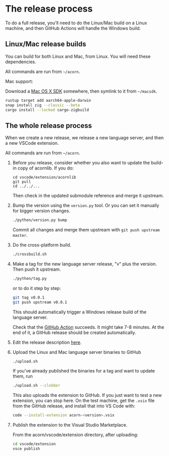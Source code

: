 # The release process

To do a full release, you'll need to do the Linux/Mac build on a Linux machine, and then
GitHub Actions will handle the Windows build.

## Linux/Mac release builds

You can build for both Linux and Mac, from Linux.
You will need these dependencies.

All commands are run from `~/acorn`.

Mac support:

Download a [Mac OS X SDK](https://github.com/joseluisq/macosx-sdks)
somewhere, then symlink to it from `~/macsdk`.

```bash
rustup target add aarch64-apple-darwin
snap install zig --classic --beta
cargo install --locked cargo-zigbuild
```

## The whole release process

When we create a new release, we release a new language server, and then a new VSCode extension.

All commands are run from `~/acorn`.

1. Before you release, consider whether you also want to update the build-in copy of acornlib. If you do:

   ```
   cd vscode/extension/acornlib
   git pull
   cd ../../...
   ```

   Then check in the updated submodule reference and merge it upstream.

2. Bump the version using the `version.py` tool. Or you can set it manually for bigger version changes.

   ```bash
   ./python/version.py bump
   ```

   Commit all changes and merge them upstream with `git push upstream master`.

3. Do the cross-platform build.

   ```bash
   ./crossbuild.sh
   ```

4. Make a tag for the new language server release, "v" plus the version. Then push it upstream.

   ```bash
   ./python/tag.py
   ```

   or to do it step by step:

   ```bash
   git tag v0.0.1
   git push upstream v0.0.1
   ```

   This should automatically trigger a Windows release build of the language server.

   Check that the [GitHub Action](https://github.com/acornprover/acorn/actions) succeeds.
   It might take 7-8 minutes. At the end of it, a GitHub release should be created automatically.

5. Edit the release description [here](https://github.com/acornprover/acorn/releases).

6. Upload the Linux and Mac language server binaries to GitHub

   ```bash
   ./upload.sh
   ```

   If you've already published the binaries for a tag and want to update them, run

   ```bash
   ./upload.sh --clobber
   ```

   This also uploads the extension to GitHub. If you just want to test a new extension, you can stop here. On the test machine, get the `.vsix` file from the GitHub release, and
   install that into VS Code with:

   ```bash
   code --install-extension acorn-<version>.vsix
   ```

7. Publish the extension to the Visual Studio Marketplace.

   From the acorn/vscode/extension directory, after uploading:

   ```bash
   cd vscode/extension
   vsce publish
   ```
